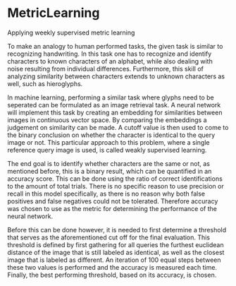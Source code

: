 # MetricLearning
Applying weekly supervised metric learning

To make an analogy to human performed tasks, the given task is similar to recognizing
handwriting. In this task one has to recognize and identify characters to known characters of
an alphabet, while also dealing with noise resulting from individual differences. Furthermore,
this skill of analyzing similarity between characters extends to unknown characters as well,
such as hieroglyphs.

In machine learning, performing a similar task where glyphs need to be seperated can be
formulated as an image retrieval task. A neural network will implement this task by creating
an embedding for similarities between images in continuous vector space. By comparing the
embeddings a judgement on similarity can be made. A cutoff value is then used to come to
the binary conclusion on whether the character is identical to the query image or not.
This particular approach to this problem, where a single reference query image is used, is
called weakly supervised learning.

The end goal is to identify whether characters are the same or not, as mentioned before, this
is a binary result, which can be quantified in an accuracy score. This can be done using the
ratio of correct identifications to the amount of total trials. There is no specific reason to use
precision or recall in this model specifically, as there is no reason why both false positives
and false negatives could not be tolerated. Therefore accuracy was chosen to use as the
metric for determining the performance of the neural network.

Before this can be done however, it is needed to first determine a threshold that serves as
the aforementioned cut off for the final evaluation. This threshold is defined by first gathering
for all queries the furthest euclidean distance of the image that is still labeled as identical, as
well as the closest image that is labeled as different. An iteration of 100 equal steps between
these two values is performed and the accuracy is measured each time. Finally, the best
performing threshold, based on its accuracy, is chosen.
